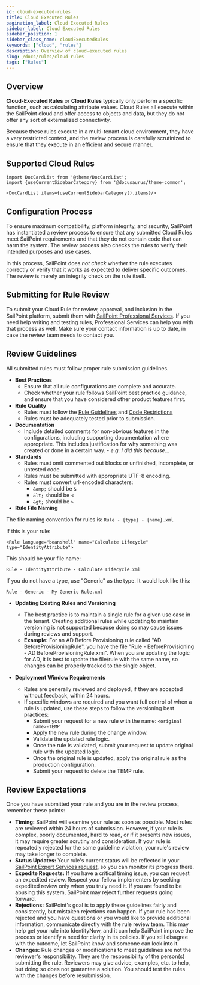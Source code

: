 ```yaml
---
id: cloud-executed-rules
title: Cloud Executed Rules
pagination_label: Cloud Executed Rules
sidebar_label: Cloud Executed Rules
sidebar_position: 1
sidebar_class_name: cloudExecutedRules
keywords: ["cloud", "rules"]
description: Overview of cloud-executed rules
slug: /docs/rules/cloud-rules
tags: ["Rules"]
---
```


## Overview

**Cloud-Executed Rules** or **Cloud Rules** typically only perform a 
specific function, such as calculating attribute values. 
Cloud Rules all execute within the SailPoint cloud and offer access to
objects and data, but they do not offer any sort of externalized
connectivity.

Because these rules execute in a multi-tenant cloud environment, they have a very
restricted context, and the review process is carefully scrutinized to ensure
that they execute in an efficient and secure manner.

## Supported Cloud Rules

```mdx-code-block
import DocCardList from '@theme/DocCardList';
import {useCurrentSidebarCategory} from '@docusaurus/theme-common';

<DocCardList items={useCurrentSidebarCategory().items}/>
```

## Configuration Process

To ensure maximum compatibility, platform integrity, and security, SailPoint has
instantiated a review process to ensure that any submitted Cloud Rules meet SailPoint
requirements and that they do not contain code that can harm the system. 
The review process also checks the rules to verify their intended purposes and use cases.

In this process, SailPoint does _not check_ whether the rule executes correctly
or verify that it works as expected to deliver specific outcomes. The review is merely
an integrity check on the rule itself.

## Submitting for Rule Review

To submit your Cloud Rule for review, approval, and inclusion in the
SailPoint platform, submit them with 
[SailPoint Professional Services](https://www.sailpoint.com/services/professional/).
If you need help writing and testing rules, Professional Services can help you with
that process as well. Make sure your contact information is up to date,
in case the review team needs to contact you.

## Review Guidelines

All submitted rules must follow proper rule submission guidelines.

- **Best Practices**
  - Ensure that all rule configurations are complete and accurate.
  - Check whether your rule follows SailPoint best practice guidance, and ensure that you have
    considered other product features first.
- **Rule Quality**
  - Rules must follow the [Rule Guidelines](../index.md#rule-guidelines)
    and [Code Restrictions](../index.md#rule-code-restrictions)
  - Rules must be adequately tested prior to submission.
- **Documentation**
  - Include detailed comments for non-obvious features in the configurations,
    including supporting documentation where appropriate. This includes
    justification for why something was created or done in a certain way. -
    _e.g. I did this because..._
- **Standards**
  - Rules must omit commented out blocks or unfinished, incomplete, or untested
    code.
  - Rules must be submitted with appropriate UTF-8 encoding.
  - Rules must convert url-encoded characters:
    - `&amp;` should be `&`
    - `&lt;` should be `<`
    - `&gt;` should be `>`
- **Rule File Naming**

The file naming convention for rules is: `Rule - {type} - {name}.xml`

If this is your rule:

`<Rule language="beanshell" name="Calculate Lifecycle" type="IdentityAttribute">`

This should be your file name:

`Rule - IdentityAttribute - Calculate Lifecycle.xml`

If you do not have a type, use "Generic" as the type. It would look
like this:

`Rule - Generic - My Generic Rule.xml`

- **Updating Existing Rules and Versioning**

  - The best practice is to maintain a single rule for a given use case in the
    tenant. Creating additional rules while updating to maintain versioning is
    not supported because doing so may cause issues during reviews and support.
  - **Example:** For an AD Before Provisioning rule called "AD
    BeforeProvisioningRule", you have the file "Rule - BeforeProvisioning -
    AD BeforeProvisioningRule.xml". When you are updating the logic for AD, it is best
    to update the file/rule with the same name, so changes can be properly
    tracked to the single object.

- **Deployment Window Requirements**
  - Rules are generally reviewed and deployed, if they are accepted
    without feedback, within 24 hours.
  - If specific windows are required and you want full control of when a rule
    is updated, use these steps to follow the versioning best practices:
    - Submit your request for a new rule with the name: `<original name>-TEMP`
    - Apply the new rule during the change window.
    - Validate the updated rule logic.
    - Once the rule is validated, submit your request to update original rule with the updated logic.
    - Once the original rule is updated, apply the original rule as the production
      configuration.
    - Submit your request to delete the TEMP rule.

## Review Expectations

Once you have submitted your rule and you are in the review process, remember these points:

- **Timing:** SailPoint will examine your rule as soon as possible. Most rules are
  reviewed within 24 hours of submission. However, if your rule is complex,
  poorly documented, hard to read, or if it presents new issues, it may require
  greater scrutiny and consideration. If your rule is repeatedly rejected for
  the same guideline violation, your rule's review may take longer to complete.
- **Status Updates:** Your rule's current status will be reflected in your
  [SailPoint Expert Services request](https://www.sailpoint.com/services/professional/#contact-form),
  so you can monitor its progress there.
- **Expedite Requests:** If you have a critical timing issue, you can request an
  expedited review. Respect your fellow implementers by seeking expedited
  review only when you truly need it. If you are found to be abusing this system, SailPoint
  may reject further requests going forward.
- **Rejections:** SailPoint's goal is to apply these guidelines fairly and consistently,
  but mistaken rejections can happen. If your rule has been rejected and you have questions or you
  would like to provide additional information, communicate directly with
  the rule review team. This may help get your rule into IdentityNow, and it can
  help SailPoint improve the process or identify a need for clarity in its policies. If
  you still disagree with the outcome, let SailPoint know and someone can look into it.
- **Changes:** Rule changes or modifications to meet guidelines are not the reviewer's
  responsibility. They are the responsibility of the person(s) submitting the rule. 
  Reviewers may give advice, examples, etc. to
  help, but doing so does not guarantee a solution. You should test the rules with the changes
  before resubmission.

```

```
